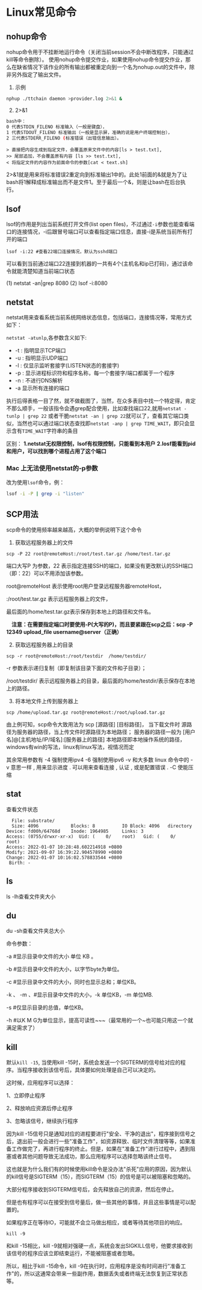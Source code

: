 # Linux常见命令

## nohup命令

nohup命令用于不挂断地运行命令（关闭当前session不会中断改程序，只能通过kill等命令删除）。
使用nohup命令提交作业，如果使用nohup命令提交作业，那么在缺省情况下该作业的所有输出都被重定向到一个名为nohup.out的文件中，除非另外指定了输出文件。



1. 示例

```bash
nphup ./ttchain daemon >provider.log 2>&1 &
```



2. 2>&1

```bash
bash中：
0 代表STDIN_FILENO 标准输入（一般是键盘），
1 代表STDOUT_FILENO 标准输出（一般是显示屏，准确的说是用户终端控制台），
2 三代表STDERR_FILENO (标准错误（出错信息输出）。
```

```
> 直接把内容生成到指定文件，会覆盖原来文件中的内容[ls > test.txt],
>> 尾部追加，不会覆盖原有内容 [ls >> test.txt],
< 将指定文件的内容作为前面命令的参数[cat < text.sh]
```

2>&1就是用来将标准错误2重定向到标准输出1中的。此处1前面的&就是为了让bash将1解释成标准输出而不是文件1。至于最后一个&，则是让bash在后台执行。





## lsof

lsof的作用是列出当前系统打开文件(list open files)，不过通过`-i`参数也能查看端口的连接情况，-i后跟冒号端口可以查看指定端口信息，直接-i是系统当前所有打开的端口

`lsof -i:22 #查看22端口连接情况，默认为sshd端口` 



可以看到当前通过端口22连接到机器的一共有4个(主机名和ip已打码)，通过该命令就能清楚知道当前端口状态

 

(1) netstat -an|grep 8080
(2) lsof -i:8080

## netstat

netstat用来查看系统当前系统网络状态信息，包括端口，连接情况等，常用方式如下：

`netstat -atunlp`,各参数含义如下:

- -t : 指明显示TCP端口
- -u : 指明显示UDP端口
- -l : 仅显示监听套接字(LISTEN状态的套接字)
- -p : 显示进程标识符和程序名称，每一个套接字/端口都属于一个程序
- -n : 不进行DNS解析
- -a 显示所有连接的端口

执行后得表格一目了然，就不做截图了，当然，在众多表目中找一个特定得，肯定不那么顺手，一般该指令会遇grep配合使用，比如查找端口22,就用`netstat -tunlp | grep 22` 或者干脆`netstat -an | grep 22`就可以了，查看其它端口类似，当然也可以通过端口状态查找即`netstat -anp | grep TIME_WAIT`，即只会显示含有`TIME_WAIT`字符串的条目



区别：
**1.netstat无权限控制，lsof有权限控制，只能看到本用户**
**2.losf能看到pid和用户，可以找到哪个进程占用了这个端口**



### Mac 上无法使用netstat的-p参数

改为使用`lsof`命令，例：

```bash
lsof -i -P | grep -i "listen"
```

## SCP用法

scp命令的使用频率越来越高，大概的举例说明下这个命令

1. 获取远程服务器上的文件

```
scp -P 22 root@remoteHost:/root/test.tar.gz /home/test.tar.gz
```

端口大写P 为参数，22 表示指定连接SSH的端口，如果没有更改默认的SSH端口（即：22）可以不用添加该参数。

 root@remoteHost 表示使用root用户登录远程服务器remoteHost，

:/root/test.tar.gz 表示远程服务器上的文件，

最后面的/home/test.tar.gz表示保存到本地上的路径和文件名。

　**注意：在需要指定端口时要使用-P(大写的P)，而且要紧跟在scp之后：scp -P 12349 upload_file username@server（正确）**

2. 获取远程服务器上的目录

```
scp -r root@remoteHost:/root/testdir  /home/testdir/
```

-r 参数表示递归复制（即复制该目录下面的文件和子目录）；

/root/testdir/ 表示远程服务器上的目录，最后面的/home/testdir/表示保存在本地上的路径。



3. 将本地文件上传到服务器上

```
scp /home/upload.tar.gz root@remoteHost:/root/upload.tar.gz
```

由上例可知，scp命令大致用法为 scp [源路径] [目标路径]，
当下载文件时 源路径为服务器的路径，当上传文件时源路径为本地路径；
服务器的路径一般为 [用户名]@[主机地址/IP/域名]:[服务器上的路径]
本地路径即本地操作系统的路径，windows有win的写法，linux有linux写法，视情况而定

其余常用参数有
-4 强制使用ipv4
-6 强制使用ipv6
-v 和大多数 linux 命令中的 -v 意思一样 , 用来显示进度 . 可以用来查看连接 , 认证 , 或是配置错误 .
-C 使能压缩



## stat

查看文件状态

```
  File: substrate/
  Size: 4096            Blocks: 8          IO Block: 4096   directory
Device: fd00h/64768d    Inode: 1964985     Links: 3
Access: (0755/drwxr-xr-x)  Uid: (    0/    root)   Gid: (    0/    root)
Access: 2022-01-07 10:28:48.602214918 +0800
Modify: 2021-09-07 16:39:22.904578990 +0800
Change: 2022-01-07 10:16:02.578833544 +0800
 Birth: -
```



## ls

ls -lh查看文件夹大小



## du

du -sh查看文件夹总大小

命令参数：

-a   #显示目录中文件的大小  单位 KB 。

-b  #显示目录中文件的大小，以字节byte为单位。

-c  #显示目录中文件的大小，同时也显示总和；单位KB。

-k 、 -m  、#显示目录中文件的大小，-k 单位KB，-m 单位MB.

-s  #仅显示目录的总值，单位KB。

-h  #以K  M  G为单位显示，提高可读性~~~（最常用的一个~也可能只用这一个就满足需求了）



## kill

默认`kill -15`, 当使用kill -15时，系统会发送一个SIGTERM的信号给对应的程序。当程序接收到该信号后，具体要如何处理是自己可以决定的。

这时候，应用程序可以选择：

1、立即停止程序

2、释放响应资源后停止程序

3、忽略该信号，继续执行程序

因为kill -15信号只是通知对应的进程要进行"安全、干净的退出"，程序接到信号之后，退出前一般会进行一些"准备工作"，如资源释放、临时文件清理等等，如果准备工作做完了，再进行程序的终止。但是，如果在"准备工作"进行过程中，遇到阻塞或者其他问题导致无法成功，那么应用程序可以选择忽略该终止信号。

这也就是为什么我们有的时候使用kill命令是没办法"杀死"应用的原因，因为默认的kill信号是SIGTERM（15），而SIGTERM（15）的信号是可以被阻塞和忽略的。

大部分程序接收到SIGTERM信号后，会先释放自己的资源，然后在停止。

但是也有程序可以在接受到信号量后，做一些其他的事情，并且这些事情是可以配置的。

如果程序正在等待IO，可能就不会立马做出相应，或者等待其他项目的响应。



`kill -9`

和kill -15相比，kill -9就相对强硬一点，系统会发出SIGKILL信号，他要求接收到该信号的程序应该立即结束运行，不能被阻塞或者忽略。

所以，相比于kill -15命令，kill -9在执行时，应用程序是没有时间进行"准备工作"的，所以这通常会带来一些副作用，数据丢失或者终端无法恢复到正常状态等。